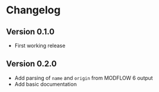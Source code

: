 # Changelog


## Version 0.1.0

* First working release

## Version 0.2.0

* Add parsing of `name` and `origin` from MODFLOW 6 output
* Add basic documentation







